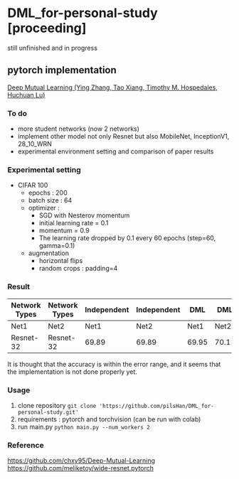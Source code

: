 # DML_for-personal-study **[proceeding]**
still unfinished and in progress
## pytorch implementation    
[Deep Mutual Learning (Ying Zhang, Tao Xiang, Timothy M. Hospedales, Huchuan Lu)](https://arxiv.org/pdf/1706.00384.pdf)   

### To do
- more student networks (now 2 networks)   
- implement other model not only Resnet but also MobileNet, InceptionV1, 28_10_WRN
- experimental environment setting and comparison of paper results

### Experimental setting
- CIFAR 100
  - epochs : 200
  - batch size : 64
  - optimizer : 
    - SGD with Nesterov momentum
    - initial learning rate = 0.1
    - momentum = 0.9
    - The learning rate dropped by 0.1 every 60 epochs (step=60, gamma=0.1)
  - augmentation
    -  horizontal flips
    -  random crops : padding=4
### Result
|Network Types|Network Types|Independent|Independent|DML|DML|
|----|----|----|----|----|----|
|Net1|Net2|Net1|Net2|Net1|Net2|
|Resnet-32|Resnet-32|69.89|69.89|69.95|70.11|

It is thought that the accuracy is within the error range, and it seems that the implementation is not done properly yet.

### Usage
1. clone repository `git clone 'https://github.com/pilsHan/DML_for-personal-study.git'`
2. requirements : pytorch and torchvision (can be run with colab)
3. run main.py `python main.py --num_workers 2`

### Reference  
https://github.com/chxy95/Deep-Mutual-Learning  
https://github.com/meliketoy/wide-resnet.pytorch
